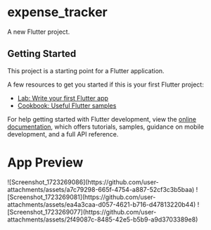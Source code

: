 # expense_tracker

A new Flutter project.

## Getting Started

This project is a starting point for a Flutter application.

A few resources to get you started if this is your first Flutter project:

- [Lab: Write your first Flutter app](https://docs.flutter.dev/get-started/codelab)
- [Cookbook: Useful Flutter samples](https://docs.flutter.dev/cookbook)

For help getting started with Flutter development, view the
[online documentation](https://docs.flutter.dev/), which offers tutorials,
samples, guidance on mobile development, and a full API reference.
<h1>App Preview</h1>
![Screenshot_1723269086](https://github.com/user-attachments/assets/a7c79298-665f-4754-a887-52cf3c3b5baa)
![Screenshot_1723269081](https://github.com/user-attachments/assets/ea4a3caa-d057-4621-b716-d47813220b44)
![Screenshot_1723269077](https://github.com/user-attachments/assets/2f49087c-8485-42e5-b5b9-a9d3703389e8)
